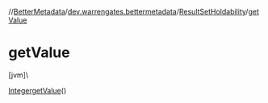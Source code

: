 //[BetterMetadata](../../../index.md)/[dev.warrengates.bettermetadata](../index.md)/[ResultSetHoldability](index.md)/[getValue](get-value.md)

# getValue

[jvm]\

[Integer](https://docs.oracle.com/javase/8/docs/api/java/lang/Integer.html)[getValue](get-value.md)()
